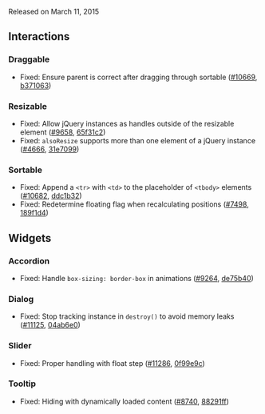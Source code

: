 <script>{
	"title": "jQuery UI 1.11.4 Changelog"
}</script>

Released on March 11, 2015

## Interactions

### Draggable

* Fixed: Ensure parent is correct after dragging through sortable ([#10669](https://bugs.jqueryui.com/ticket/10669), [b371063](https://github.com/jquery/jquery-ui/commit/b3710631e8d21ef9165ef9f037590e1d250350b4))

### Resizable

* Fixed: Allow jQuery instances as handles outside of the resizable element ([#9658](https://bugs.jqueryui.com/ticket/9658), [65f31c2](https://github.com/jquery/jquery-ui/commit/65f31c2ead48755ac4cdffb95478a2f6d02801ff))
* Fixed: `alsoResize` supports more than one element of a jQuery instance ([#4666](https://bugs.jqueryui.com/ticket/4666), [31e7099](https://github.com/jquery/jquery-ui/commit/31e7099709a3bccaae8f83d397951096835269a2))

### Sortable

* Fixed: Append a `<tr>` with `<td>` to the placeholder of `<tbody>` elements ([#10682](https://bugs.jqueryui.com/ticket/10682), [ddc1b32](https://github.com/jquery/jquery-ui/commit/ddc1b32a45746db7cc8e96de92818936464b323b))
* Fixed: Redetermine floating flag when recalculating positions ([#7498](https://bugs.jqueryui.com/ticket/7498), [189f1d4](https://github.com/jquery/jquery-ui/commit/189f1d476c2d6f53c88f9e92bdaffbc64ed9c572))

## Widgets

### Accordion
* Fixed: Handle `box-sizing: border-box` in animations ([#9264](https://bugs.jqueryui.com/ticket/9264), [de75b40](https://github.com/jquery/jquery-ui/commit/de75b40835ecb82360321dafbd87d66db5404a4a))

### Dialog

* Fixed: Stop tracking instance in `destroy()` to avoid memory leaks ([#11125](https://bugs.jqueryui.com/ticket/11125), [04ab6e0](https://github.com/jquery/jquery-ui/commit/04ab6e0388f248b2490c2bc663528657ba39051a))

### Slider

* Fixed: Proper handling with float step ([#11286](https://bugs.jqueryui.com/ticket/11286), [0f99e9c](https://github.com/jquery/jquery-ui/commit/0f99e9c9693b05199d9f8c1137606c7033e19f38))

### Tooltip

* Fixed: Hiding with dynamically loaded content ([#8740](https://bugs.jqueryui.com/ticket/8740), [88291ff](https://github.com/jquery/jquery-ui/commit/88291ffc4d6a5f4762ae65e42de607f5588101dd))
